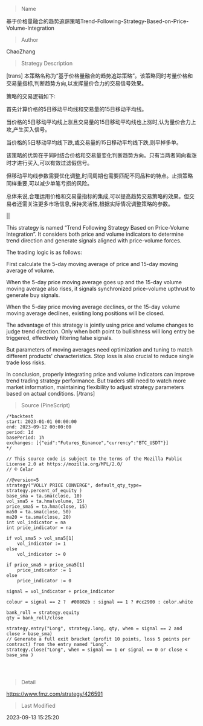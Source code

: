
> Name

基于价格量融合的趋势追踪策略Trend-Following-Strategy-Based-on-Price-Volume-Integration

> Author

ChaoZhang

> Strategy Description


[trans]
本策略名称为“基于价格量融合的趋势追踪策略”。该策略同时考量价格和交易量指标,判断趋势方向,以发挥量价合力的交易信号效果。

策略的交易逻辑如下:

首先计算价格的5日移动平均线和交易量的15日移动平均线。

当价格的5日移动平均线上涨且交易量的15日移动平均线也上涨时,认为量价合力上攻,产生买入信号。

当价格的5日移动平均线下跌,或交易量的15日移动平均线下跌,则平掉多单。

该策略的优势在于同时结合价格和交易量变化判断趋势方向。只有当两者同向看涨时才进行买入,可以有效过滤假信号。

但移动平均线参数需要优化调整,时间周期也需要匹配不同品种的特点。止损策略同样重要,可以减少单笔亏损的风险。

总体来说,合理运用价格和交易量指标的集成,可以提高趋势交易策略的效果。但交易者还需关注更多市场信息,保持灵活性,根据实际情况调整策略的参数。

||


This strategy is named “Trend Following Strategy Based on Price-Volume Integration”. It considers both price and volume indicators to determine trend direction and generate signals aligned with price-volume forces.

The trading logic is as follows:

First calculate the 5-day moving average of price and 15-day moving average of volume. 

When the 5-day price moving average goes up and the 15-day volume moving average also rises, it signals synchronized price-volume upthrust to generate buy signals.

When the 5-day price moving average declines, or the 15-day volume moving average declines, existing long positions will be closed.

The advantage of this strategy is jointly using price and volume changes to judge trend direction. Only when both point to bullishness will long entry be triggered, effectively filtering false signals.

But parameters of moving averages need optimization and tuning to match different products' characteristics. Stop loss is also crucial to reduce single trade loss risks.

In conclusion, properly integrating price and volume indicators can improve trend trading strategy performance. But traders still need to watch more market information, maintaining flexibility to adjust strategy parameters based on actual conditions.
[/trans]



> Source (PineScript)

``` pinescript
/*backtest
start: 2023-01-01 00:00:00
end: 2023-09-12 00:00:00
period: 1d
basePeriod: 1h
exchanges: [{"eid":"Futures_Binance","currency":"BTC_USDT"}]
*/

// This source code is subject to the terms of the Mozilla Public License 2.0 at https://mozilla.org/MPL/2.0/
// © Celar

//@version=5
strategy("VOLLY PRICE CONVERGE", default_qty_type= strategy.percent_of_equity )
base_sma = ta.sma(close, 10)
vol_sma5 = ta.hma(volume, 15)
price_sma5 = ta.hma(close, 15)
ma50 = ta.sma(close, 50)
ma20 = ta.sma(close, 20)
int vol_indicator = na
int price_indicator = na

if vol_sma5 > vol_sma5[1]
    vol_indicator := 1
else
    vol_indicator := 0

if price_sma5 > price_sma5[1]
    price_indicator := 1
else
    price_indicator := 0
        
signal = vol_indicator + price_indicator

colour = signal == 2 ?  #00802b : signal == 1 ? #cc2900 : color.white 

bank_roll = strategy.equity
qty = bank_roll/close

strategy.entry("Long", strategy.long, qty, when = signal == 2 and close > base_sma)
// Generate a full exit bracket (profit 10 points, loss 5 points per contract) from the entry named "Long".
strategy.close("Long", when = signal == 1 or signal == 0 or close < base_sma )

 
        
```

> Detail

https://www.fmz.com/strategy/426591

> Last Modified

2023-09-13 15:25:20
